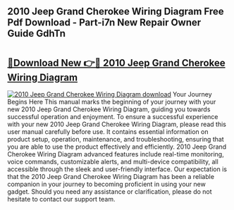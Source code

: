 ## 2010 Jeep Grand Cherokee Wiring Diagram Free Pdf Download - Part-i7n New Repair Owner Guide GdhTn

# <h2><a href="http://dfs1os.blite.top/?on=2010+Jeep+Grand+Cherokee+Wiring+Diagram">🔗Download New 👉🔴 2010 Jeep Grand Cherokee Wiring Diagram</a></h2>

[![2010 Jeep Grand Cherokee Wiring Diagram download](https://i.imgur.com/lujVjoI.png)](http://dfs1os.blite.top/?on=2010+Jeep+Grand+Cherokee+Wiring+Diagram)
Your Journey Begins Here This manual marks the beginning of your journey with your new 2010 Jeep Grand Cherokee Wiring Diagram, guiding you towards successful operation and enjoyment. To ensure a successful experience with your new 2010 Jeep Grand Cherokee Wiring Diagram, please read this user manual carefully before use. It contains essential information on product setup, operation, maintenance, and troubleshooting, ensuring that you are able to use the product effectively and efficiently. 2010 Jeep Grand Cherokee Wiring Diagram advanced features include real-time monitoring, voice commands, customizable alerts, and multi-device compatibility, all accessible through the sleek and user-friendly interface. Our expectation is that the 2010 Jeep Grand Cherokee Wiring Diagram has been a reliable companion in your journey to becoming proficient in using your new gadget. Should you need any assistance or clarification, please do not hesitate to contact our support team.
